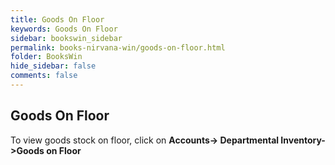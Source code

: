 ```yaml
---
title: Goods On Floor
keywords: Goods On Floor
sidebar: bookswin_sidebar
permalink: books-nirvana-win/goods-on-floor.html
folder: BooksWin
hide_sidebar: false
comments: false
---
```


## Goods On Floor

To view goods stock on floor, click on **Accounts-> Departmental Inventory->Goods on Floor**
